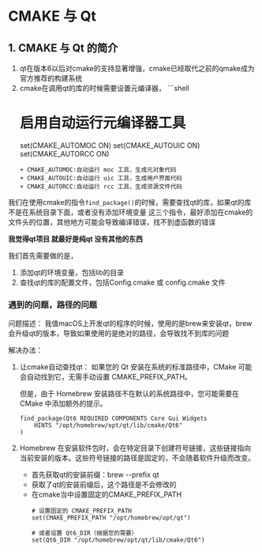 ﻿# CMAKE 与 Qt

## 1. CMAKE 与 Qt 的简介

1. qt在版本6以后对cmake的支持显著增强，cmake已经取代之前的qmake成为官方推荐的构建系统
2. cmake在调用qt的库的时候需要设置元编译器，
        ```shell
    # 启用自动运行元编译器工具
    set(CMAKE_AUTOMOC ON)
    set(CMAKE_AUTOUIC ON)
    set(CMAKE_AUTORCC ON)
    ```
    + CMAKE_AUTOMOC:自动运行 moc 工具，生成元对象代码
    + CMAKE_AUTOUIC:自动运行 uic 工具，生成用户界面代码
    + CMAKE_AUTORCC:自动运行 rcc 工具，生成资源文件代码

我们在使用cmake的指令`find_package()`的时候，需要查找qt的库，如果qt的库不是在系统目录下面，或者没有添加环境变量
这三个指令，最好添加在cmake的文件头的位置，其他地方可能会导致编译错误，找不到虚函数的错误

**我觉得qt项目 就最好是纯qt 没有其他的东西**

我们首先需要做的是，
1. 添加qt的环境变量，包括lib的目录
2. 查找qt的库的配置文件，包括Config.cmake 或 config.cmake 文件


### 遇到的问题，路径的问题

问题描述：
我值macOS上开发qt的程序的时候，使用的是brew来安装qt，brew会升级qt的版本，导致如果使用的是绝对的路径，会导致找不到库的问题

解决办法：
1. 让cmake自动查找qt：
    如果您的 Qt 安装在系统的标准路径中，CMake 可能会自动找到它，无需手动设置 CMAKE_PREFIX_PATH。

    但是，由于 Homebrew 安装路径不在默认的系统路径中，您可能需要在 CMake 中添加额外的提示。
    ```shell
    find_package(Qt6 REQUIRED COMPONENTS Core Gui Widgets
        HINTS "/opt/homebrew/opt/qt/lib/cmake/Qt6"
    )
    ```
2. Homebrew 在安装软件包时，会在特定目录下创建符号链接，这些链接指向当前安装的版本。这些符号链接的路径是固定的，不会随着软件升级而改变。
    + 首先获取qt的安装前缀：brew --prefix qt
    + 获取了qt的安装前缀后，这个路径是不会修改的
    + 在cmake当中设置固定的CMAKE_PREFIX_PATH
        ```shell
        # 设置固定的 CMAKE_PREFIX_PATH
        set(CMAKE_PREFIX_PATH "/opt/homebrew/opt/qt")

        # 或者设置 Qt6_DIR（根据您的需要）
        set(Qt6_DIR "/opt/homebrew/opt/qt/lib/cmake/Qt6")
        ```
